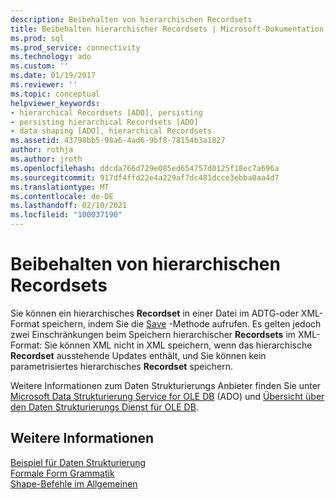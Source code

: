 ```yaml
---
description: Beibehalten von hierarchischen Recordsets
title: Beibehalten hierarchischer Recordsets | Microsoft-Dokumentation
ms.prod: sql
ms.prod_service: connectivity
ms.technology: ado
ms.custom: ''
ms.date: 01/19/2017
ms.reviewer: ''
ms.topic: conceptual
helpviewer_keywords:
- hierarchical Recordsets [ADO], persisting
- persisting hierarchical Recordsets [ADO]
- data shaping [ADO], hierarchical Recordsets
ms.assetid: 43798bb5-98a6-4ad6-9bf8-78154b3a1827
author: rothja
ms.author: jroth
ms.openlocfilehash: ddcda766d729e085ed654757d0125f18ec7a696a
ms.sourcegitcommit: 917df4ffd22e4a229af7dc481dcce3ebba0aa4d7
ms.translationtype: MT
ms.contentlocale: de-DE
ms.lasthandoff: 02/10/2021
ms.locfileid: "100037190"
---
```

# <a name="persisting-hierarchical-recordsets"></a>Beibehalten von hierarchischen Recordsets
Sie können ein hierarchisches **Recordset** in einer Datei im ADTG-oder XML-Format speichern, indem Sie die [Save](../../../ado/reference/ado-api/save-method.md) -Methode aufrufen. Es gelten jedoch zwei Einschränkungen beim Speichern hierarchischer **Recordsets** im XML-Format: Sie können XML nicht in XML speichern, wenn das hierarchische **Recordset** ausstehende Updates enthält, und Sie können kein parametrisiertes hierarchisches **Recordset** speichern.  
  
 Weitere Informationen zum Daten Strukturierungs Anbieter finden Sie unter [Microsoft Data Strukturierung Service for OLE DB](../../../ado/guide/appendixes/microsoft-data-shaping-service-for-ole-db-ado-service-provider.md) (ADO) und [Übersicht über den Daten Strukturierungs Dienst für OLE DB](/previous-versions/windows/desktop/ms719615(v=vs.85)).  
  
## <a name="see-also"></a>Weitere Informationen  
 [Beispiel für Daten Strukturierung](../../../ado/guide/data/data-shaping-example.md)   
 [Formale Form Grammatik](../../../ado/guide/data/formal-shape-grammar.md)   
 [Shape-Befehle im Allgemeinen](../../../ado/guide/data/shape-commands-in-general.md)